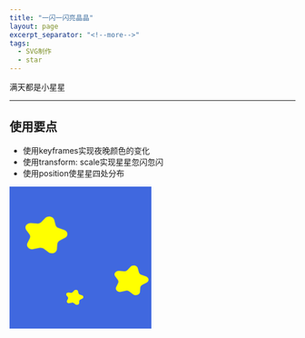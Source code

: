```yaml
---
title: "一闪一闪亮晶晶"
layout: page
excerpt_separator: "<!--more-->"
tags:
  - SVG制作
  - star
---
```

满天都是小星星
<!--more-->

---

## 使用要点
- 使用keyframes实现夜晚颜色的变化
- 使用transform: scale实现星星忽闪忽闪
- 使用position使星星四处分布


<style>
.night{
width: 15.625rem;
height: 15.625rem;
background: royalblue;
animation: night 5s infinite ;}
@keyframes night {
			0%{background: #4169E1;}
			50%{background: black;}
		}
		
.star1{ position:absolute;
  left:200px;
  top:150px;
width: 1.875rem;
height: auto;
animation: star1 5s infinite alternate ;
position:relative;}
@keyframes star1{ 
  0%{  transform: scale(2);} 
  80%{  transform: scale(1);} 
}
.star2{
position:absolute;
left:100px;
top:150px;
width: 1.875rem;
height: auto;
animation: star2 5s infinite alternate ;
position:relative;}
@keyframes star2{ 
0%{  transform: scale(1);}
50%{  transform: scale(2);} 
   
}
.star3{position:absolute;
left:50px;
top:10px;
width: 1.875rem;
height: auto;
animation: star3 5s infinite alternate ;
position:relative;}
@keyframes star3{ 
  0%{  transform: scale(2.5);} 
  40%{  transform: scale(1);} 
}
</style>


<div class="night">
<div class="star1">
<svg aria-hidden="true" focusable="false" data-prefix="fas" data-icon="splotch" role="img" xmlns="http://www.w3.org/2000/svg" viewBox="0 0 512 512" class="svg-inline--fa fa-splotch fa-w-16 fa-7x"><path fill="yellow" d="M472.29 195.89l-67.06-22.95c-19.28-6.6-33.54-20.92-38.14-38.3L351.1 74.19c-11.58-43.77-76.57-57.13-109.98-22.62l-46.14 47.67c-13.26 13.71-33.54 20.93-54.2 19.31l-71.88-5.62c-52.05-4.07-86.93 44.88-59.03 82.83l38.54 52.42c11.08 15.07 12.82 33.86 4.64 50.24L24.62 355.4c-20.59 41.25 22.84 84.87 73.49 73.81l69.96-15.28c20.11-4.39 41.45 0 57.07 11.73l54.32 40.83c39.32 29.56 101.04 7.57 104.45-37.22l4.7-61.86c1.35-17.79 12.8-33.86 30.63-42.99l62-31.74c44.88-22.96 39.59-80.17-8.95-96.79z" class=""></path></svg>
</div>
<div class="star2">
<svg aria-hidden="true" focusable="false" data-prefix="fas" data-icon="splotch" role="img" xmlns="http://www.w3.org/2000/svg" viewBox="0 0 512 512" class="svg-inline--fa fa-splotch fa-w-16 fa-7x"><path fill="yellow" d="M472.29 195.89l-67.06-22.95c-19.28-6.6-33.54-20.92-38.14-38.3L351.1 74.19c-11.58-43.77-76.57-57.13-109.98-22.62l-46.14 47.67c-13.26 13.71-33.54 20.93-54.2 19.31l-71.88-5.62c-52.05-4.07-86.93 44.88-59.03 82.83l38.54 52.42c11.08 15.07 12.82 33.86 4.64 50.24L24.62 355.4c-20.59 41.25 22.84 84.87 73.49 73.81l69.96-15.28c20.11-4.39 41.45 0 57.07 11.73l54.32 40.83c39.32 29.56 101.04 7.57 104.45-37.22l4.7-61.86c1.35-17.79 12.8-33.86 30.63-42.99l62-31.74c44.88-22.96 39.59-80.17-8.95-96.79z" class=""></path></svg>
</div>
<div class="star3">
<svg aria-hidden="true" focusable="false" data-prefix="fas" data-icon="splotch" role="img" xmlns="http://www.w3.org/2000/svg" viewBox="0 0 512 512" class="svg-inline--fa fa-splotch fa-w-16 fa-7x"><path fill="yellow" d="M472.29 195.89l-67.06-22.95c-19.28-6.6-33.54-20.92-38.14-38.3L351.1 74.19c-11.58-43.77-76.57-57.13-109.98-22.62l-46.14 47.67c-13.26 13.71-33.54 20.93-54.2 19.31l-71.88-5.62c-52.05-4.07-86.93 44.88-59.03 82.83l38.54 52.42c11.08 15.07 12.82 33.86 4.64 50.24L24.62 355.4c-20.59 41.25 22.84 84.87 73.49 73.81l69.96-15.28c20.11-4.39 41.45 0 57.07 11.73l54.32 40.83c39.32 29.56 101.04 7.57 104.45-37.22l4.7-61.86c1.35-17.79 12.8-33.86 30.63-42.99l62-31.74c44.88-22.96 39.59-80.17-8.95-96.79z" class=""></path></svg>
</div>
</div>
		


